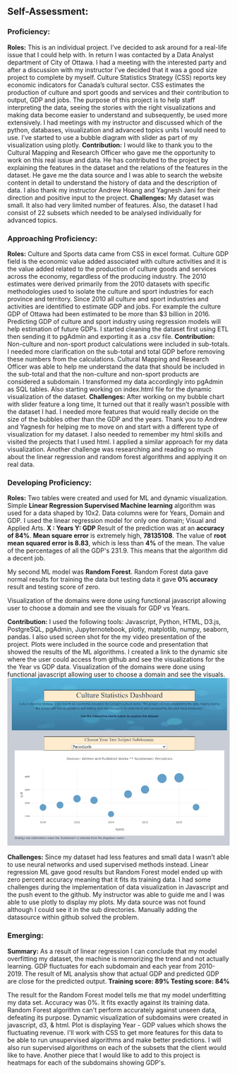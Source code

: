 ## Self-Assessment:
### __Proficiency:__
__Roles:__ This is an individual project. I’ve decided to ask around for a real-life issue that I could help with. In return I was contacted by a Data Analyst department of City of Ottawa. I had a meeting with the interested party and after a discussion with my instructor I’ve decided that it was a good size project to complete by myself. 
Culture Statistics Strategy (CSS) reports key economic indicators for Canada’s cultural sector. CSS estimates the production of culture and sport goods and services and their contribution to output, GDP and jobs. The purpose of this project is to help staff interpreting the data, seeing the stories with the right visualizations and making data become easier to understand and subsequently, be used more extensively.
I had meetings with my instructor and discussed which of the python, databases, visualization and advanced topics units I would need to use. I’ve started to use a bubble diagram with slider as part of my visualization using plotly. 
__Contribution:__ I would like to thank you to the Cultural Mapping and Research Officer who gave me the opportunity to work on this real issue and data. He has contributed to the project by explaining the features in the dataset and the relations of the features in the dataset. He gave me the data source and I was able to search the website content in detail to understand the history of data and the description of data. I also thank my instructor Andrew Hoang and Yagnesh Jani for their direction and positive input to the project.
__Challenges:__  My dataset was small. It also had very limited number of features. Also, the dataset I had consist of 22 subsets which needed to be analysed individually for advanced topics.
### __Approaching Proficiency:__
__Roles:__ Culture and Sports data came from CSS in excel format. Culture GDP field is the economic value added associated with culture activities and it is the value added related to the production of culture goods and services across the economy, regardless of the producing industry. The 2010 estimates were derived primarily from the 2010 datasets with specific methodologies used to isolate the culture and sport industries for each province and territory. Since 2010 all culture and sport industries and activities are identified to estimate GDP and jobs. For example the culture GDP of Ottawa had been estimated to be more than $3 billion in 2016. Predicting GDP of culture and sport industry using regression models will help estimation of future GDPs.
I started cleaning the dataset first using ETL then sending it to pgAdmin and exporting it as a .csv file.
__Contribution:__ Non-culture and non-sport product calculations were included in sub-totals. I needed more clarification on the sub-total and total GDP before removing these numbers from the calculations. Cultural Mapping and Research Officer was able to help me understand the data that should be included in the sub-total and that the non-culture and non-sport products are considered a subdomain. I transformed my data accordingly into pgAdmin as SQL tables. Also starting working on index.html file for the dynamic visualization of the dataset.
__Challenges:__ After working on my bubble chart with slider feature a long time, It turned out that it really wasn’t possible with the dataset I had. I needed more features that would really decide on the size of the bubbles other than the GDP and the years. Thank you to Andrew and Yagnesh for helping me to move on and start with a different type of visualization for my dataset. I also needed to remember my html skills and visited the projects that I used html. I applied a similar approach for my data visualization. Another challenge was researching and reading so much about the linear regression and random forest algorithms and applying it on real data.

### __Developing Proficiency:__
__Roles:__ Two tables were created and used for ML and dynamic visualization. Simple __Linear Regression Supervised Machine learning__ algorithm was used for a data shaped by 10x2. Data columns were for Years, Domain and GDP. I used the linear regression model for only one domain; Visual and Applied Arts.
__X : Years   Y: GDP__
Result of the prediction was at an __accuracy of 84%__. __Mean square error__ is extremely high, __78135108__.  The value of __root mean squared error is 8.83__, which is less than __4%__ of the mean. The value of the percentages of all the GDP's 231.9. This means that the algorithm did a decent job. 

 My second ML model was __Random Forest__. 
  Random Forest data gave normal results for training the data but testing data it gave __0% accuracy__ result and testing score of zero.
  
Visualization of the domains were done using functional javascript allowing user to choose a domain and see the visuals for GDP vs Years.

__Contribution:__ I used the following tools: Javascript, Python, HTML, D3.js, PostgreSQL, pgAdmin, Jupyternotebook, plotly, matplotlib, numpy, seaborn, pandas. I also used screen shot for the my video presentation of the project. Plots were included in the source code and presentation that showed the results of the ML algorithms. I created a link to the dynamic site where the user could access from github and see the visualizations for the the Year vs GDP data. Visualization of the domains were done using functional javascript allowing user to choose a domain and see the visuals.
![This image shows the dynamic plots created in javascript](static/images/html_page.jpg)

__Challenges:__  Since my dataset had less features and small data I wasn’t able to use neural networks and used supervised methods instead. Linear regression ML gave good results but Random Forest model ended up with zero percent accuracy meaning that it fits its training data. I had some challenges during the implementation of data visualization in Javascript and the push event to the github. My instructor was able to guide me and I was able to use plotly to display my plots. My data source was not found although I could see it in the sub directories. Manually adding the datasource within github solved the problem.

### __Emerging:__
__Summary:__  As a result of linear regression I can conclude that my model overfitting my dataset, the machine is memorizing the trend and not actually learning. GDP fluctuates for each subdomain and each year from 2010-2019. The result of ML analysis show that actual GDP and predicted GDP are close for the predicted output.
__Training score: 89%       Testing score: 84%__

The result for the Random Forest model tells me that my model underfitting my data set. Accuracy was 0%. It fits exactly against its training data. Random Forest algorithm can't perform accurately against unseen data, defeating its purpose. Dynamic visualization of subdomains were created in javascript, d3, & html. Plot is displaying Year - GDP values which shows the fluctuating revenue. I'll work with CSS to get more features for this data to be able to run unsupervised algorithms and make better predictions. I will also run supervised algorithms on each of the subsets that the client would like to have. Another piece that I would like to add to this project is heatmaps for each of the subdomains showing GDP's.

 

